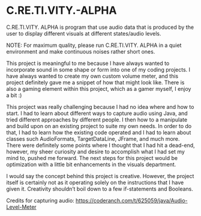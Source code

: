 # C.RE.TI.VITY.-ALPHA
C.RE.TI.VITY. ALPHA is program that use audio data that is produced by the user to display different visuals at different states/audio levels.

NOTE: For maximum quality, please run C.RE.TI.VITY. ALPHA in a quiet environment and make continuous noises rather short ones.

This project is meaningful to me because I have always wanted to incorporate sound in some shape or form into one of my coding projects. I have always wanted to create my own custom volume meter, and this project definitely gave me a snippet of how that might look like. There is also a gaming element within this project, which as a gamer myself, I enjoy a bit :)

This project was really challenging because I had no idea where and how to start. I had to learn about different ways to capture audio using Java, and tried different approaches by different people. I then how to a manipulate and build upon on an existing project to suite my own needs. In order to do that, I had to learn how the existing code operated and I had to learn about classes such AudioFormats, TargetDataLine, JFrame, and much more. There were definitely some points where I thought that I had hit a dead-end, however, my sheer curiosity and desire to accomplish what I had set my mind to, pushed me forward. The next steps for this project would be optimization with a little bit enhancements in the visuals department. 

I would say the concept behind this project is creative. However, the project itself is certainly not as it operating solely on the instructions that I have given it. Creativity shouldn’t boil down to a few if-statements and Booleans.


Credits for capturing audio: https://coderanch.com/t/625059/java/Audio-Level-Meter
